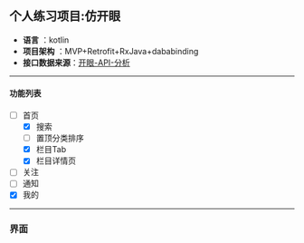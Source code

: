 ## **个人练习项目:仿开眼**

  * **语言**     ：kotlin
  * **项目架构** ：MVP+Retrofit+RxJava+dababinding
  * **接口数据来源**：[开眼-API-分析](https://github.com/1136535305/Eyepetizer/wiki/%E5%BC%80%E7%9C%BC-API-%E6%8E%A5%E5%8F%A3%E5%88%86%E6%9E%90)

----

#### **功能列表**
  - [ ] 首页
    - [x] 搜索
    - [ ] 置顶分类排序
    - [x] 栏目Tab
    - [x] 栏目详情页
  - [ ] 关注
  - [ ] 通知
  - [x] 我的

----
### **界面**
